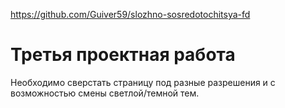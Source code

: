 https://github.com/Guiver59/slozhno-sosredotochitsya-fd

# Третья проектная работа
Необходимо сверстать страницу под разные разрешения и с возможностью смены светлой/темной тем.